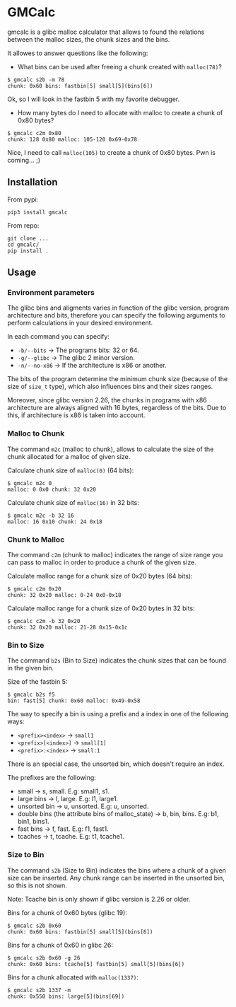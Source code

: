 # GMCalc

gmcalc is a glibc malloc calculator that allows to found the relations between 
the malloc sizes, the chunk sizes and the bins.

It allowes to answer questions like the following:
- What bins can be used after freeing a chunk created with `malloc(78)`?

```
$ gmcalc s2b -m 78
chunk: 0x60 bins: fastbin[5] small[5](bins[6])
```
Ok, so I will look in the fastbin 5 with my favorite debugger.

- How many bytes do I need to allocate with malloc to create a chunk of 0x80 bytes?
```
$ gmcalc c2m 0x80
chunk: 128 0x80 malloc: 105-120 0x69-0x78
```
Nice, I need to call `malloc(105)` to create a chunk of 0x80 bytes. Pwn is coming... ;)


## Installation

From pypi:
```
pip3 install gmcalc
```

From repo:
```
git clone ...
cd gmcalc/
pip install .
```

## Usage


### Environment parameters

The glibc bins and aligments varies in function of the glibc version, program
architecture and bits, therefore you can specify the following arguments to
perform calculations in your desired environment.

In each command you can specify:
- `-b/--bits` -> The programs bits: 32 or 64.
- `-g/--glibc` -> The glibc 2 minor version.
- `-n/--no-x86` -> If the architecture is x86 or another.

The bits of the program determine the minimum chunk size (because of the size 
of `size_t` type), which also influences bins and their sizes ranges.

Moreover, since glibc version 2.26, the chunks in programs with x86 
architecture are always aligned with 16 bytes, regardless of the bits. Due to 
this, if architecture is x86 is taken into account.


### Malloc to Chunk

The command `m2c` (malloc to chunk), allows to calculate the size of the
chunk allocated for a malloc of given size.

Calculate chunk size of `malloc(0)` (64 bits):
```
$ gmcalc m2c 0
malloc: 0 0x0 chunk: 32 0x20
```

Calculate chunk size of `malloc(16)` in 32 bits:
```
$ gmcalc m2c -b 32 16
malloc: 16 0x10 chunk: 24 0x18
```

### Chunk to Malloc

The command `c2m` (chunk to malloc) indicates the range of size range you can
pass to malloc in order to produce a chunk of the given size.

Calculate malloc range for a chunk size of 0x20 bytes (64 bits):
```
$ gmcalc c2m 0x20
chunk: 32 0x20 malloc: 0-24 0x0-0x18
```

Calculate malloc range for a chunk size of 0x20 bytes in 32 bits:
```
$ gmcalc c2m -b 32 0x20
chunk: 32 0x20 malloc: 21-28 0x15-0x1c
```

### Bin to Size

The command `b2s` (Bin to Size) indicates the chunk sizes that can be found
in the given bin.

Size of the fastbin 5:
```
$ gmcalc b2s f5
bin: fast[5] chunk: 0x60 malloc: 0x49-0x58
```

The way to specify a bin is using a prefix and a index in one of the following ways:
- `<prefix><index>` -> `small1`
- `<prefix>[<index>]` -> `small[1]`
- `<prefix>:<index>` -> `small:1`

There is an special case, the unsorted bin, which doesn't require an index.

The prefixes are the following:
- small -> s, small. E.g: small1, s1.
- large bins -> l, large. E.g: l1, large1.
- unsorted bin -> u, unsorted. E.g: u, unsorted.
- double bins (the attribute bins of malloc_state) -> b, bin, bins. E.g: b1, bin1, bins1.
- fast bins -> f, fast. E.g: f1, fast1.
- tcaches -> t, tcache. E.g: t1, tcache1.


### Size to Bin

The command `s2b` (Size to Bin) indicates the bins where a chunk of a given
size can be inserted. Any chunk range can be inserted in the unsorted bin, so
this is not shown.

Note: Tcache bin is only shown if glibc version is 2.26 or older.

Bins for a chunk of 0x60 bytes (glibc 19):
```
$ gmcalc s2b 0x60
chunk: 0x60 bins: fastbin[5] small[5](bins[6])
```

Bins for a chunk of 0x60 in glibc 26:
```
$ gmcalc s2b 0x60 -g 26
chunk: 0x60 bins: tcache[5] fastbin[5] small[5](bins[6])
```

Bins for a chunk allocated with `malloc(1337)`:
```
$ gmcalc s2b 1337 -m 
chunk: 0x550 bins: large[5](bins[69])
```

